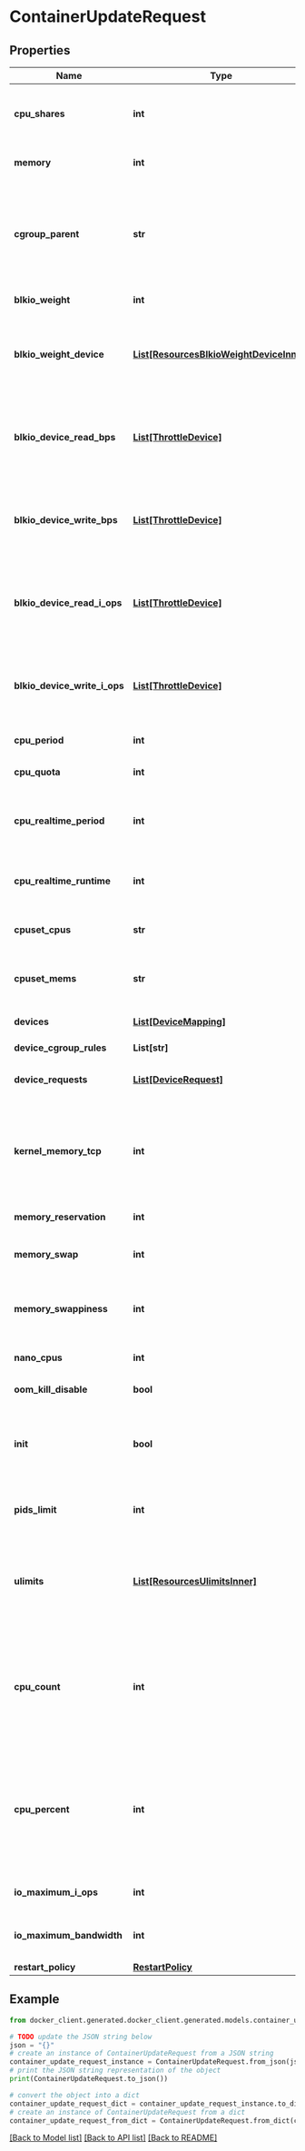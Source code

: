 # ContainerUpdateRequest


## Properties

Name | Type | Description | Notes
------------ | ------------- | ------------- | -------------
**cpu_shares** | **int** | An integer value representing this container&#39;s relative CPU weight versus other containers.  | [optional] 
**memory** | **int** | Memory limit in bytes. | [optional] [default to 0]
**cgroup_parent** | **str** | Path to &#x60;cgroups&#x60; under which the container&#39;s &#x60;cgroup&#x60; is created. If the path is not absolute, the path is considered to be relative to the &#x60;cgroups&#x60; path of the init process. Cgroups are created if they do not already exist.  | [optional] 
**blkio_weight** | **int** | Block IO weight (relative weight). | [optional] 
**blkio_weight_device** | [**List[ResourcesBlkioWeightDeviceInner]**](ResourcesBlkioWeightDeviceInner.md) | Block IO weight (relative device weight) in the form:  &#x60;&#x60;&#x60; [{\&quot;Path\&quot;: \&quot;device_path\&quot;, \&quot;Weight\&quot;: weight}] &#x60;&#x60;&#x60;  | [optional] 
**blkio_device_read_bps** | [**List[ThrottleDevice]**](ThrottleDevice.md) | Limit read rate (bytes per second) from a device, in the form:  &#x60;&#x60;&#x60; [{\&quot;Path\&quot;: \&quot;device_path\&quot;, \&quot;Rate\&quot;: rate}] &#x60;&#x60;&#x60;  | [optional] 
**blkio_device_write_bps** | [**List[ThrottleDevice]**](ThrottleDevice.md) | Limit write rate (bytes per second) to a device, in the form:  &#x60;&#x60;&#x60; [{\&quot;Path\&quot;: \&quot;device_path\&quot;, \&quot;Rate\&quot;: rate}] &#x60;&#x60;&#x60;  | [optional] 
**blkio_device_read_i_ops** | [**List[ThrottleDevice]**](ThrottleDevice.md) | Limit read rate (IO per second) from a device, in the form:  &#x60;&#x60;&#x60; [{\&quot;Path\&quot;: \&quot;device_path\&quot;, \&quot;Rate\&quot;: rate}] &#x60;&#x60;&#x60;  | [optional] 
**blkio_device_write_i_ops** | [**List[ThrottleDevice]**](ThrottleDevice.md) | Limit write rate (IO per second) to a device, in the form:  &#x60;&#x60;&#x60; [{\&quot;Path\&quot;: \&quot;device_path\&quot;, \&quot;Rate\&quot;: rate}] &#x60;&#x60;&#x60;  | [optional] 
**cpu_period** | **int** | The length of a CPU period in microseconds. | [optional] 
**cpu_quota** | **int** | Microseconds of CPU time that the container can get in a CPU period.  | [optional] 
**cpu_realtime_period** | **int** | The length of a CPU real-time period in microseconds. Set to 0 to allocate no time allocated to real-time tasks.  | [optional] 
**cpu_realtime_runtime** | **int** | The length of a CPU real-time runtime in microseconds. Set to 0 to allocate no time allocated to real-time tasks.  | [optional] 
**cpuset_cpus** | **str** | CPUs in which to allow execution (e.g., &#x60;0-3&#x60;, &#x60;0,1&#x60;).  | [optional] 
**cpuset_mems** | **str** | Memory nodes (MEMs) in which to allow execution (0-3, 0,1). Only effective on NUMA systems.  | [optional] 
**devices** | [**List[DeviceMapping]**](DeviceMapping.md) | A list of devices to add to the container. | [optional] 
**device_cgroup_rules** | **List[str]** | a list of cgroup rules to apply to the container | [optional] 
**device_requests** | [**List[DeviceRequest]**](DeviceRequest.md) | A list of requests for devices to be sent to device drivers.  | [optional] 
**kernel_memory_tcp** | **int** | Hard limit for kernel TCP buffer memory (in bytes). Depending on the OCI runtime in use, this option may be ignored. It is no longer supported by the default (runc) runtime.  This field is omitted when empty.  | [optional] 
**memory_reservation** | **int** | Memory soft limit in bytes. | [optional] 
**memory_swap** | **int** | Total memory limit (memory + swap). Set as &#x60;-1&#x60; to enable unlimited swap.  | [optional] 
**memory_swappiness** | **int** | Tune a container&#39;s memory swappiness behavior. Accepts an integer between 0 and 100.  | [optional] 
**nano_cpus** | **int** | CPU quota in units of 10&lt;sup&gt;-9&lt;/sup&gt; CPUs. | [optional] 
**oom_kill_disable** | **bool** | Disable OOM Killer for the container. | [optional] 
**init** | **bool** | Run an init inside the container that forwards signals and reaps processes. This field is omitted if empty, and the default (as configured on the daemon) is used.  | [optional] 
**pids_limit** | **int** | Tune a container&#39;s PIDs limit. Set &#x60;0&#x60; or &#x60;-1&#x60; for unlimited, or &#x60;null&#x60; to not change.  | [optional] 
**ulimits** | [**List[ResourcesUlimitsInner]**](ResourcesUlimitsInner.md) | A list of resource limits to set in the container. For example:  &#x60;&#x60;&#x60; {\&quot;Name\&quot;: \&quot;nofile\&quot;, \&quot;Soft\&quot;: 1024, \&quot;Hard\&quot;: 2048} &#x60;&#x60;&#x60;  | [optional] 
**cpu_count** | **int** | The number of usable CPUs (Windows only).  On Windows Server containers, the processor resource controls are mutually exclusive. The order of precedence is &#x60;CPUCount&#x60; first, then &#x60;CPUShares&#x60;, and &#x60;CPUPercent&#x60; last.  | [optional] 
**cpu_percent** | **int** | The usable percentage of the available CPUs (Windows only).  On Windows Server containers, the processor resource controls are mutually exclusive. The order of precedence is &#x60;CPUCount&#x60; first, then &#x60;CPUShares&#x60;, and &#x60;CPUPercent&#x60; last.  | [optional] 
**io_maximum_i_ops** | **int** | Maximum IOps for the container system drive (Windows only) | [optional] 
**io_maximum_bandwidth** | **int** | Maximum IO in bytes per second for the container system drive (Windows only).  | [optional] 
**restart_policy** | [**RestartPolicy**](RestartPolicy.md) |  | [optional] 

## Example

```python
from docker_client.generated.docker_client.generated.models.container_update_request import ContainerUpdateRequest

# TODO update the JSON string below
json = "{}"
# create an instance of ContainerUpdateRequest from a JSON string
container_update_request_instance = ContainerUpdateRequest.from_json(json)
# print the JSON string representation of the object
print(ContainerUpdateRequest.to_json())

# convert the object into a dict
container_update_request_dict = container_update_request_instance.to_dict()
# create an instance of ContainerUpdateRequest from a dict
container_update_request_from_dict = ContainerUpdateRequest.from_dict(container_update_request_dict)
```
[[Back to Model list]](../README.md#documentation-for-models) [[Back to API list]](../README.md#documentation-for-api-endpoints) [[Back to README]](../README.md)


